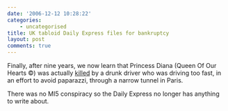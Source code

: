 ```yaml
---
date: '2006-12-12 10:28:22'
categories:
    - uncategorised
title: UK tabloid Daily Express files for bankruptcy
layout: post
comments: true
---
```


Finally, after nine years, we now learn that Princess Diana (Queen Of
Our Hearts ©) was actually
[killed](http://news.bbc.co.uk/1/hi/uk/6170763.stm) by a drunk driver
who was driving too fast, in an effort to avoid paparazzi, through a
narrow tunnel in Paris.

There was no MI5 conspiracy so the Daily Express no longer has anything
to write about.
